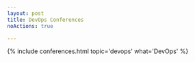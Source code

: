 ```yaml
---
layout: post
title: DevOps Conferences 
noActions: true

---
```


{% include conferences.html topic='devops' what='DevOps' %}